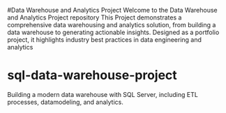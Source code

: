 #Data Warehouse and Analytics Project
Welcome to the Data Warehouse and Analytics Project repository
This Project demonstrates a comprehensive data warehousing and analytics solution, from building a data warehouse to generating actionable insights. Designed as a portfolio project, it highlights industry best practices in data engineering and analytics 


# sql-data-warehouse-project
Building a modern data warehouse with SQL Server, including ETL processes, datamodeling, and analytics.
